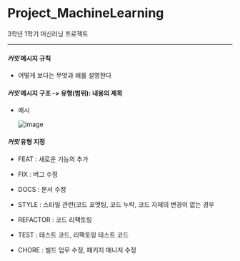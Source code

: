 # Project_MachineLearning
3학년 1학기 머신러닝 프로젝트


**********************************************

#### _커밋_ 메시지 규칙 <p>
- 어떻게 보다는 무엇과 왜를 설명한다 <p>
#### _커밋_ 메시지 구조 -> 유형(범위): 내용의 제목 <p>
- 예시 <p>
![image](https://user-images.githubusercontent.com/89853084/214541945-660afdce-8aa5-4bf6-b92f-aa40734a7f12.png)
#### _커밋_ 유형 지정 <p>
- FEAT : 새로운 기능의 추가 <p>
- FIX : 버그 수정 <p>
- DOCS : 문서 수정 <p>
- STYLE : 스타일 관련(코드 포맷팅, 코드 누락, 코드 자체의 변경이 없는 경우 <p>
- REFACTOR : 코드 리팩토링 <p>
- TEST : 테스트 코드, 리팩토링 테스트 코드 <p>
- CHORE : 빌드 업무 수정, 패키지 매니저 수정 <p>
